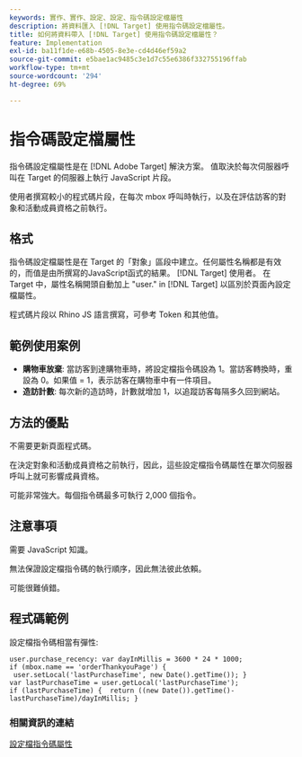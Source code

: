 ```yaml
---
keywords: 實作、實作、設定、設定、指令碼設定檔屬性
description: 將資料匯入 [!DNL Target] 使用指令碼設定檔屬性。
title: 如何將資料帶入 [!DNL Target] 使用指令碼設定檔屬性？
feature: Implementation
exl-id: ba11f1de-e68b-4505-8e3e-cd4d46ef59a2
source-git-commit: e5bae1ac9485c3e1d7c55e6386f332755196ffab
workflow-type: tm+mt
source-wordcount: '294'
ht-degree: 69%

---
```


# 指令碼設定檔屬性

指令碼設定檔屬性是在 [!DNL Adobe Target] 解決方案。 值取決於每次伺服器呼叫在 Target 的伺服器上執行 JavaScript 片段。

使用者撰寫較小的程式碼片段，在每次 mbox 呼叫時執行，以及在評估訪客的對象和活動成員資格之前執行。

## 格式

指令碼設定檔屬性是在 Target 的「對象」區段中建立。任何屬性名稱都是有效的，而值是由所撰寫的JavaScript函式的結果。 [!DNL Target] 使用者。 在 Target 中，屬性名稱開頭自動加上 &quot;user.&quot; in [!DNL Target] 以區別於頁面內設定檔屬性。

程式碼片段以 Rhino JS 語言撰寫，可參考 Token 和其他值。

## 範例使用案例

* **購物車放棄**: 當訪客到達購物車時，將設定檔指令碼設為 1。當訪客轉換時，重設為 0。如果值 = 1，表示訪客在購物車中有一件項目。
* **造訪計數**: 每次新的造訪時，計數就增加 1，以追蹤訪客每隔多久回到網站。

## 方法的優點

不需要更新頁面程式碼。

在決定對象和活動成員資格之前執行，因此，這些設定檔指令碼屬性在單次伺服器呼叫上就可影響成員資格。

可能非常強大。每個指令碼最多可執行 2,000 個指令。

## 注意事項

需要 JavaScript 知識。

無法保證設定檔指令碼的執行順序，因此無法彼此依賴。

可能很難偵錯。

## 程式碼範例

設定檔指令碼相當有彈性:

```
user.purchase_recency: var dayInMillis = 3600 * 24 * 1000; if (mbox.name == 'orderThankyouPage') {  user.setLocal('lastPurchaseTime', new Date().getTime()); } var lastPurchaseTime = user.getLocal('lastPurchaseTime'); if (lastPurchaseTime) {  return ((new Date()).getTime()-lastPurchaseTime)/dayInMillis; }
```

### 相關資訊的連結

[設定檔指令碼屬性](https://experienceleague.adobe.com/docs/target/using/audiences/visitor-profiles/profile-parameters.html#concept_8C07AEAB0A144FECA8B4FEB091AED4D2)

